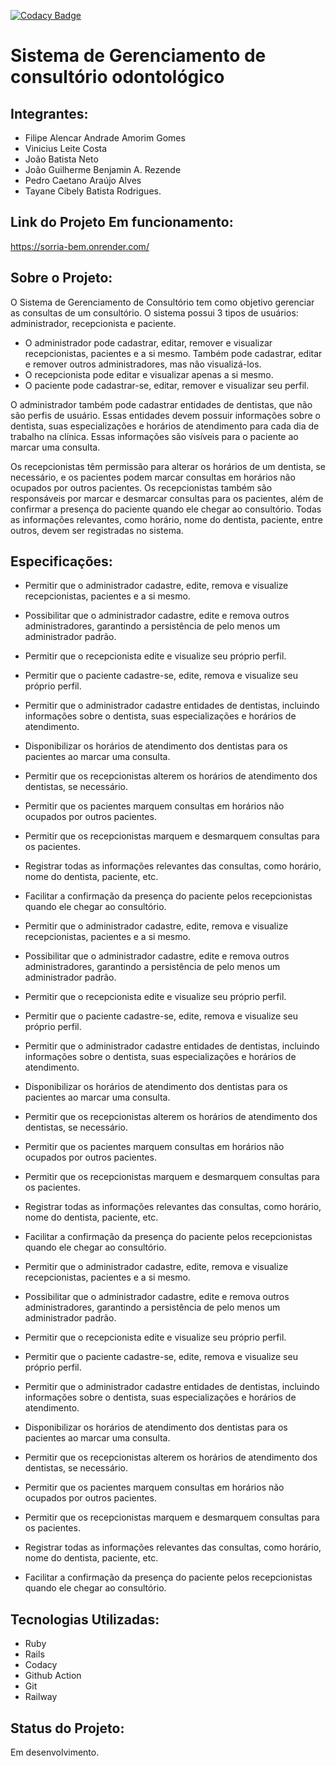 [![Codacy Badge](https://app.codacy.com/project/badge/Grade/5bb16c0046a44c9fa1487213a8130c25)](https://app.codacy.com/gh/bennie10colado/SorriaBem/dashboard?utm_source=gh&utm_medium=referral&utm_content=&utm_campaign=Badge_grade)

# Sistema de Gerenciamento de consultório odontológico

## Integrantes:
-  Filipe Alencar Andrade Amorim Gomes
-  Vinicius Leite Costa
-  João Batista Neto
-  João Guilherme Benjamin A. Rezende
-  Pedro Caetano Araújo Alves
-  Tayane Cibely Batista Rodrigues.

## Link do Projeto Em funcionamento:
https://sorria-bem.onrender.com/

## Sobre o Projeto:
O Sistema de Gerenciamento de Consultório tem como objetivo gerenciar as consultas de um consultório. O sistema possui 3 tipos de usuários: administrador, recepcionista e paciente. 

-  O administrador pode cadastrar, editar, remover e visualizar recepcionistas, pacientes e a si mesmo. Também pode cadastrar, editar e remover outros administradores, mas não visualizá-los.
-  O recepcionista pode editar e visualizar apenas a si mesmo.
-  O paciente pode cadastrar-se, editar, remover e visualizar seu perfil.

O administrador também pode cadastrar entidades de dentistas, que não são perfis de usuário. Essas entidades devem possuir informações sobre o dentista, suas especializações e horários de atendimento para cada dia de trabalho na clínica. Essas informações são visíveis para o paciente ao marcar uma consulta.

Os recepcionistas têm permissão para alterar os horários de um dentista, se necessário, e os pacientes podem marcar consultas em horários não ocupados por outros pacientes. Os recepcionistas também são responsáveis por marcar e desmarcar consultas para os pacientes, além de confirmar a presença do paciente quando ele chegar ao consultório. Todas as informações relevantes, como horário, nome do dentista, paciente, entre outros, devem ser registradas no sistema.


## Especificações:
-  Permitir que o administrador cadastre, edite, remova e visualize recepcionistas, pacientes e a si mesmo.
-  Possibilitar que o administrador cadastre, edite e remova outros administradores, garantindo a persistência de pelo menos um administrador padrão.
-  Permitir que o recepcionista edite e visualize seu próprio perfil.
-  Permitir que o paciente cadastre-se, edite, remova e visualize seu próprio perfil.
-  Permitir que o administrador cadastre entidades de dentistas, incluindo informações sobre o dentista, suas especializações e horários de atendimento.
-  Disponibilizar os horários de atendimento dos dentistas para os pacientes ao marcar uma consulta.
-  Permitir que os recepcionistas alterem os horários de atendimento dos dentistas, se necessário.
-  Permitir que os pacientes marquem consultas em horários não ocupados por outros pacientes.
-  Permitir que os recepcionistas marquem e desmarquem consultas para os pacientes.
-  Registrar todas as informações relevantes das consultas, como horário, nome do dentista, paciente, etc.
-  Facilitar a confirmação da presença do paciente pelos recepcionistas quando ele chegar ao consultório.

-  Permitir que o administrador cadastre, edite, remova e visualize recepcionistas, pacientes e a si mesmo.
-  Possibilitar que o administrador cadastre, edite e remova outros administradores, garantindo a persistência de pelo menos um administrador padrão.
-  Permitir que o recepcionista edite e visualize seu próprio perfil.
-  Permitir que o paciente cadastre-se, edite, remova e visualize seu próprio perfil.
-  Permitir que o administrador cadastre entidades de dentistas, incluindo informações sobre o dentista, suas especializações e horários de atendimento.
-  Disponibilizar os horários de atendimento dos dentistas para os pacientes ao marcar uma consulta.
-  Permitir que os recepcionistas alterem os horários de atendimento dos dentistas, se necessário.
-  Permitir que os pacientes marquem consultas em horários não ocupados por outros pacientes.
-  Permitir que os recepcionistas marquem e desmarquem consultas para os pacientes.
-  Registrar todas as informações relevantes das consultas, como horário, nome do dentista, paciente, etc.
-  Facilitar a confirmação da presença do paciente pelos recepcionistas quando ele chegar ao consultório.

-  Permitir que o administrador cadastre, edite, remova e visualize recepcionistas, pacientes e a si mesmo.
-  Possibilitar que o administrador cadastre, edite e remova outros administradores, garantindo a persistência de pelo menos um administrador padrão.
-  Permitir que o recepcionista edite e visualize seu próprio perfil.
-  Permitir que o paciente cadastre-se, edite, remova e visualize seu próprio perfil.
-  Permitir que o administrador cadastre entidades de dentistas, incluindo informações sobre o dentista, suas especializações e horários de atendimento.
-  Disponibilizar os horários de atendimento dos dentistas para os pacientes ao marcar uma consulta.
-  Permitir que os recepcionistas alterem os horários de atendimento dos dentistas, se necessário.
-  Permitir que os pacientes marquem consultas em horários não ocupados por outros pacientes.
-  Permitir que os recepcionistas marquem e desmarquem consultas para os pacientes.
-  Registrar todas as informações relevantes das consultas, como horário, nome do dentista, paciente, etc.
-  Facilitar a confirmação da presença do paciente pelos recepcionistas quando ele chegar ao consultório.


## Tecnologias Utilizadas:
-  Ruby
-  Rails
-  Codacy
-  Github Action
-  Git
-  Railway

## Status do Projeto:
Em desenvolvimento.

